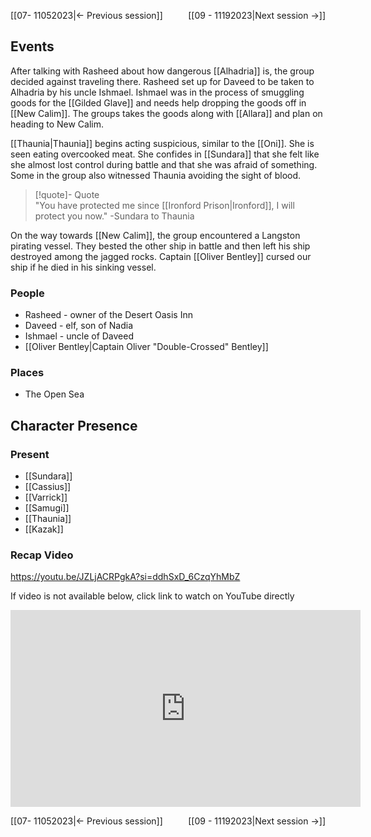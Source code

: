 [[07- 11052023|← Previous session]] <span style="float: right;">[[09 - 11192023|Next session →]]</span>

## Events
After talking with Rasheed about how dangerous [[Alhadria]] is, the group decided against traveling there. Rasheed set up for Daveed to be taken to Alhadria by his uncle Ishmael. Ishmael was in the process of smuggling goods for the [[Gilded Glave]] and needs help dropping the goods off in [[New Calim]]. The groups takes the goods along with [[Allara]] and plan on heading to New Calim.

[[Thaunia|Thaunia]] begins acting suspicious, similar to the [[Oni]]. She is seen eating overcooked meat. She confides in [[Sundara]] that she felt like she almost lost control during battle and that she was afraid of something. Some in the group also witnessed Thaunia avoiding the sight of blood.
> [!quote]- Quote  
> "You have protected me since [[Ironford Prison|Ironford]], I will protect you now."
>    -Sundara to Thaunia

On the way towards [[New Calim]], the group encountered a Langston pirating vessel. They bested the other ship in battle and then left his ship destroyed among the jagged rocks. Captain [[Oliver Bentley]] cursed our ship if he died in his sinking vessel.

### People
- Rasheed - owner of the Desert Oasis Inn
- Daveed - elf, son of Nadia 
- Ishmael - uncle of Daveed
- [[Oliver Bentley|Captain Oliver "Double-Crossed" Bentley]]

### Places 
- The Open Sea

## Character Presence 
### Present
- [[Sundara]] 
- [[Cassius]] 
- [[Varrick]] 
- [[Samugi]] 
- [[Thaunia]]
- [[Kazak]] 

### Recap Video

https://youtu.be/JZLjACRPgkA?si=ddhSxD_6CzqYhMbZ

If video is not available below, click link to watch on YouTube directly

<iframe width="560" height="315" src="https://www.youtube.com/embed/JZLjACRPgkA?si=6gIW884M8Z65SodY" title="YouTube video player" frameborder="0" allow="accelerometer; autoplay; clipboard-write; encrypted-media; gyroscope; picture-in-picture; web-share" referrerpolicy="strict-origin-when-cross-origin" allowfullscreen></iframe>

[[07- 11052023|← Previous session]] <span style="float: right;">[[09 - 11192023|Next session →]]</span>